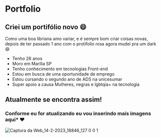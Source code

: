 # Portfolio

## Criei um portifólio novo :smile: 

Como uma boa libriana amo variar, e é sempre bom criar coisas novas, 
depois de ter passado 1 ano com o protifolio rosa agora mudei pra um dark :smile: 

* Tenho 26 anos
* Moro em Marília SP
* Tenho conhecimento em tecnologias Front-end
* Estou em busca de uma oportunidade de emprego
* Estou cursando o segundo ano de ADS na unicesumar
* Super apoio a causa Mulheres, negras e lgbtqia+ na tecnologia

## Atualmente se encontra assim!
### Conforme eu for atualizando eu vou inserindo mais imagens aqui* :heart:
![Captura da Web_14-2-2023_18846_127 0 0 1](https://user-images.githubusercontent.com/100380010/218865684-dfa74156-86ab-451d-bd7b-75753313ad62.jpeg)


